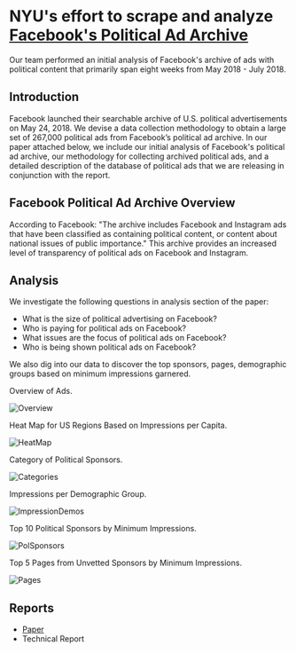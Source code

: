 # NYU's effort to scrape and analyze [Facebook's Political Ad Archive](https://www.facebook.com/politicalcontentads/)
Our team performed an initial analysis of Facebook's archive of ads with political content that primarily span eight weeks from May 2018 - July 2018. 


## Introduction
Facebook launched their searchable archive of U.S. political advertisements on May 24, 2018. We devise a data collection methodology to obtain a large set of 267,000 political ads from Facebook’s political ad archive. In our paper attached below, we include our initial analysis of Facebook's political ad archive, our methodology for collecting archived political ads, and a detailed description of the database of political ads that we are releasing in conjunction with the report. 


## Facebook Political Ad Archive Overview
According to Facebook: "The archive includes Facebook and Instagram ads that have been classified as containing political content, or content about national issues of public importance." This archive provides an increased level of transparency of political ads on Facebook and Instagram. 


## Analysis
We investigate the following questions in analysis section of the paper:

- What is the size of political advertising on Facebook?
- Who is paying for political ads on Facebook?
- What issues are the focus of political ads on Facebook?
- Who is being shown political ads on Facebook? 

We also dig into our data to discover the top sponsors, pages, demographic groups based on minimum impressions garnered. 


Overview of Ads.   

![Overview]({{https://online-pol-ads.github.io/FBPoliticalAds}}/docs/Overview.png)

Heat Map for US Regions Based on Impressions per Capita.   

![HeatMap](https://github.com/online-pol-ads/FBPoliticalAds/blob/master/docs/ImpressionsHeatUSAFinal.png)

Category of Political Sponsors.  

![Categories](https://github.com/online-pol-ads/FBPoliticalAds/blob/master/docs/PoliticalSponsorCategories.png)

Impressions per Demographic Group.   

![ImpressionDemos](https://github.com/online-pol-ads/FBPoliticalAds/blob/master/docs/ImpressionsDemographic.png)

Top 10 Political Sponsors by Minimum Impressions.  

![PolSponsors](https://github.com/online-pol-ads/FBPoliticalAds/blob/master/docs/Top10PoliticalSponsorsMinImp.png)

Top 5 Pages from Unvetted Sponsors by Minimum Impressions.  

![Pages](https://github.com/online-pol-ads/FBPoliticalAds/blob/master/docs/Top5PagesMinImp.png)


## Reports
- [Paper](https://github.com/online-pol-ads/FBPoliticalAds/blob/master/docs/Facebooks-archive.pdf)
- Technical Report


